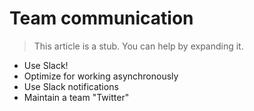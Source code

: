 <h1 class='chapter-h1'>Team communication</h1>

> This article is a stub. You can help by expanding it. <!-- TODO -->

- Use Slack!
- Optimize for working asynchronously
- Use Slack notifications
- Maintain a team "Twitter"
